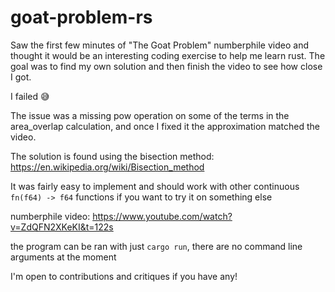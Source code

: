 # goat-problem-rs
Saw the first few minutes of "The Goat Problem" numberphile video and thought it would be an interesting coding exercise to help me learn rust.
The goal was to find my own solution and then finish the video to see how close I got. 

I failed 😅

The issue was a missing pow operation on some of the terms in the area_overlap calculation, and once I fixed it the approximation matched the video.

The solution is found using the bisection method: https://en.wikipedia.org/wiki/Bisection_method

It was fairly easy to implement and should work with other continuous ```fn(f64) -> f64``` functions if you want to try it on something else

numberphile video: https://www.youtube.com/watch?v=ZdQFN2XKeKI&t=122s

the program can be ran with just ```cargo run```, there are no command line arguments at the moment

I'm open to contributions and critiques if you have any!
